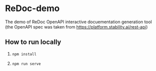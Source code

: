 # ReDoc-demo
The demo of ReDoc OpenAPI interactive docuementation generation tool (the OpenAPI spec was taken from https://platform.stability.ai/rest-api)

## How to run locally
1. 
    ```sh
    npm install
    ```
2.
    ```sh
    npm run serve
    ```